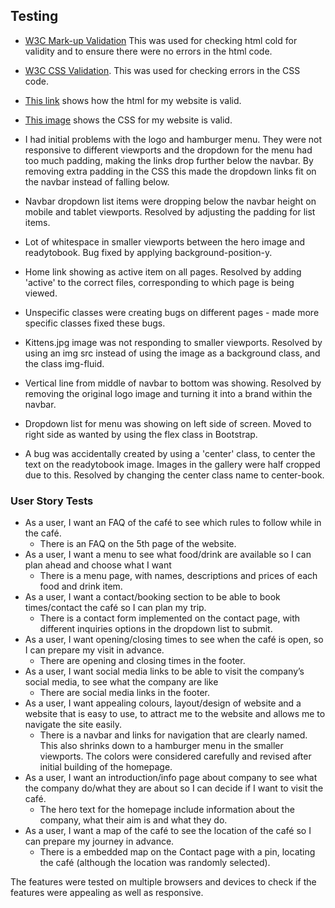 ## Testing
- [W3C Mark-up Validation](https://validator.w3.org/) This was used for checking html cold for validity and to ensure there were no errors in the html code. 
- [W3C CSS Validation](https://jigsaw.w3.org/css-validator/). This was used for checking errors in the CSS code. 

- [This link](https://i.imgur.com/hGnzN0F.jpg) shows how the html for my website is valid.
- [This image](https://i.imgur.com/GduNbbQ.jpg) shows the CSS for my website is valid.



- I had initial problems with the logo and hamburger menu. They were not responsive to different viewports and the dropdown for the menu had too much padding, making the links drop further below the navbar. By removing extra padding in the CSS this made the dropdown links fit on the navbar instead of falling below. 
- Navbar dropdown list items were dropping below the navbar height on mobile and tablet viewports. Resolved by adjusting the padding for list items.
- Lot of whitespace in smaller viewports between the hero image and readytobook. Bug fixed by applying background-position-y.
- Home link showing as active item on all pages. Resolved by adding 'active' to the correct files, corresponding to which page is being viewed.
- Unspecific classes were creating bugs on different pages - made more specific classes fixed these bugs.
- Kittens.jpg image was not responding to smaller viewports. Resolved by using an img src instead of using the image as a background class, and the class img-fluid.
- Vertical line from middle of navbar to bottom was showing. Resolved by removing the original logo image and turning it into a brand within the navbar.
- Dropdown list for menu was showing on left side of screen. Moved to right side as wanted by using the flex class in Bootstrap.
- A bug was accidentally created by using a 'center' class, to center the text on the readytobook image. Images in the gallery were half cropped due to this. Resolved by changing the center class name to center-book.

### User Story Tests

- As a user, I want an FAQ of the café to see which rules to follow while in the café.
   * There is an FAQ on the 5th page of the website. 
- As a user, I want a menu to see what food/drink are available so I can plan ahead and choose what I want
   * There is a menu page, with names, descriptions and prices of each food and drink item. 
- As a user, I want a contact/booking section to be able to book times/contact the café so I can plan my trip.
   * There is a contact form implemented on the contact page, with different inquiries options in the dropdown list to submit. 
- As a user, I want opening/closing times to see when the café is open, so I can prepare my visit in advance.
   * There are opening and closing times in the footer. 
- As a user, I want social media links to be able to visit the company’s social media, to see what the company are like
   * There are social media links in the footer. 
- As a user, I want appealing colours, layout/design of website and a website that is easy to use, to attract me to the website and allows me to navigate the site easily.
   * There is a navbar and links for navigation that are clearly named. This also shrinks down to a hamburger menu in the smaller viewports. The colors were considered carefully and revised after initial building of the homepage. 
- As a user, I want an introduction/info page about company to see what the company do/what they are about so I can decide if I want to visit the café. 
   * The hero text for the homepage include information about the company, what their aim is and what they do. 
- As a user, I want a map of the café to see the location of the café so I can prepare my journey in advance.
   * There is a embedded map on the Contact page with a pin, locating the café (although the location was randomly selected).


The features were tested on multiple browsers and devices to check if the features were appealing as well as responsive. 